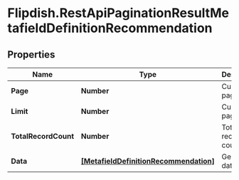 # Flipdish.RestApiPaginationResultMetafieldDefinitionRecommendation

## Properties
Name | Type | Description | Notes
------------ | ------------- | ------------- | -------------
**Page** | **Number** | Current page index | 
**Limit** | **Number** | Current page size | 
**TotalRecordCount** | **Number** | Total record count | 
**Data** | [**[MetafieldDefinitionRecommendation]**](MetafieldDefinitionRecommendation.md) | Generic data object. | 


